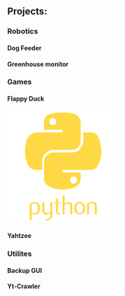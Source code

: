 ## Projects:

### Robotics

#### Dog Feeder

#### Greenhouse monitor

### Games

#### Flappy Duck
<img src="https://github.com/joshuafarren/joshuafarren/blob/25cf7142978cf73494f85971d4d5a40171f5d634/icons/python/python-plain-wordmark.svg"></img>
#### Yahtzee

### Utilites

#### Backup GUI

#### Yt-Crawler

<!--
**joshuafarren/joshuafarren** is a ✨ _special_ ✨ repository because its `README.md` (this file) appears on your GitHub profile.

Here are some ideas to get you started:

- 🔭 I’m currently working on ...
- 🌱 I’m currently learning ...
- 👯 I’m looking to collaborate on ...
- 🤔 I’m looking for help with ...
- 💬 Ask me about ...
- 📫 How to reach me: ...
- 😄 Pronouns: ...
- ⚡ Fun fact: ...
-->
